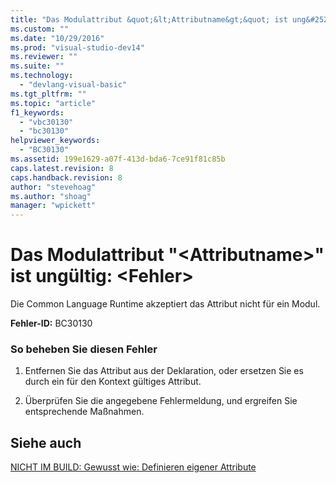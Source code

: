 ```yaml
---
title: "Das Modulattribut &quot;&lt;Attributname&gt;&quot; ist ung&#252;ltig: &lt;Fehler&gt; | Microsoft Docs"
ms.custom: ""
ms.date: "10/29/2016"
ms.prod: "visual-studio-dev14"
ms.reviewer: ""
ms.suite: ""
ms.technology: 
  - "devlang-visual-basic"
ms.tgt_pltfrm: ""
ms.topic: "article"
f1_keywords: 
  - "vbc30130"
  - "bc30130"
helpviewer_keywords: 
  - "BC30130"
ms.assetid: 199e1629-a07f-413d-bda6-7ce91f81c85b
caps.latest.revision: 8
caps.handback.revision: 8
author: "stevehoag"
ms.author: "shoag"
manager: "wpickett"
---
```

# Das Modulattribut &quot;&lt;Attributname&gt;&quot; ist ung&#252;ltig: &lt;Fehler&gt;
Die Common Language Runtime akzeptiert das Attribut nicht für ein Modul.  
  
 **Fehler\-ID:** BC30130  
  
### So beheben Sie diesen Fehler  
  
1.  Entfernen Sie das Attribut aus der Deklaration, oder ersetzen Sie es durch ein für den Kontext gültiges Attribut.  
  
2.  Überprüfen Sie die angegebene Fehlermeldung, und ergreifen Sie entsprechende Maßnahmen.  
  
## Siehe auch  
 [NICHT IM BUILD: Gewusst wie: Definieren eigener Attribute](http://msdn.microsoft.com/de-de/039609c4-ec43-4f44-945f-aa3b5b535c6a)